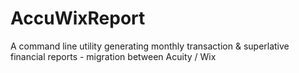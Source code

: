 # AccuWixReport
A command line utility generating monthly transaction &amp; superlative financial reports - migration between Acuity / Wix
